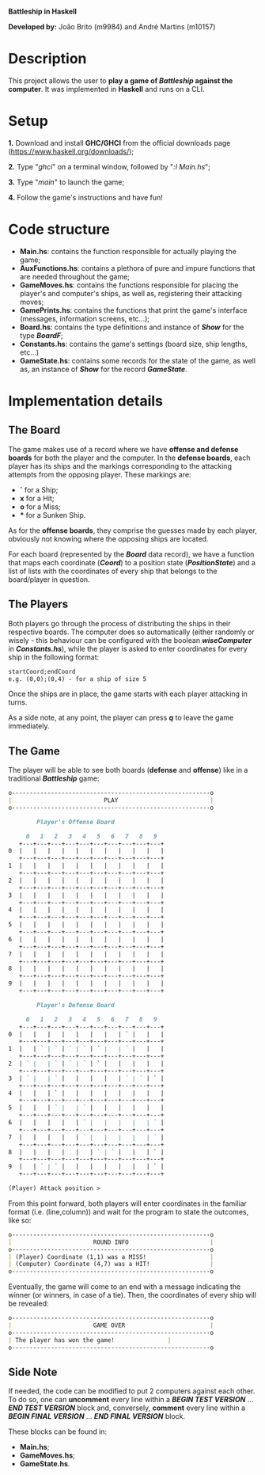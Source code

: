 **Battleship in Haskell**

**Developed by:** João Brito (m9984) and André Martins (m10157)

# Description
This project allows the user to **play a game of *Battleship* against the computer**. It was implemented in **Haskell** and runs on a CLI.

# Setup
**1.** Download and install **GHC/GHCI** from the official downloads page (https://www.haskell.org/downloads/);

**2.** Type "*ghci*" on a terminal window, followed by "*:l Main.hs*";

**3.** Type "*main*" to launch the game;

**4.** Follow the game's instructions and have fun!

# Code structure
* **Main.hs**: contains the function responsible for actually playing the game;
* **AuxFunctions.hs**: contains a plethora of pure and impure functions that are needed throughout the game;
* **GameMoves.hs**: contains the functions responsible for placing the player's and computer's ships, as well as, registering their attacking moves;
* **GamePrints.hs**: contains the functions that print the game's interface (messages, information screens, etc...);
* **Board.hs**: contains the type definitions and instance of ***Show*** for the type ***BoardF***;
* **Constants.hs**: contains the game's settings (board size, ship lengths, etc...)
* **GameState.hs**: contains some records for the state of the game, as well as, an instance of ***Show*** for the record ***GameState***.

# Implementation details
## The Board
The game makes use of a record where we have **offense and defense boards** for both the player and the computer. In the **defense boards**, each player has its ships and the markings corresponding to the attacking attempts from the opposing player. These markings are:

* **`** for a Ship;
* **x** for a Hit;
* **o** for a Miss; 
* **\*** for a Sunken Ship.

As for the **offense boards**, they comprise the guesses made by each player, obviously not knowing where the opposing ships are located.

For each board (represented by the ***Board*** data record), we have a function that maps each coordinate (***Coord***) to a position state (***PositionState***) and a list of lists with the coordinates of every ship that belongs to the board/player in question.

## The Players
Both players go through the process of distributing the ships in their respective boards. The computer does so automatically (either randomly or wisely - this behaviour can be configured with the boolean ***wiseComputer*** in ***Constants.hs***), while the player is asked to enter coordinates for every ship in the following format:

```md
startCoord;endCoord
e.g. (0,0);(0,4) - for a ship of size 5
```

Once the ships are in place, the game starts with each player attacking in turns.

As a side note, at any point, the player can press ***q*** to leave the game immediately.

## The Game
The player will be able to see both boards (**defense** and **offense**) like in a traditional ***Battleship*** game:
```md
o--------------------------------------------------------o
|                          PLAY                          |
o--------------------------------------------------------o

	    Player's Offense Board

     0   1   2   3   4   5   6   7   8   9
   +---+---+---+---+---+---+---+---+---+---+
0  |   |   |   |   |   |   |   |   |   |   |
   +---+---+---+---+---+---+---+---+---+---+
1  |   |   |   |   |   |   |   |   |   |   |
   +---+---+---+---+---+---+---+---+---+---+
2  |   |   |   |   |   |   |   |   |   |   |
   +---+---+---+---+---+---+---+---+---+---+
3  |   |   |   |   |   |   |   |   |   |   |
   +---+---+---+---+---+---+---+---+---+---+
4  |   |   |   |   |   |   |   |   |   |   |
   +---+---+---+---+---+---+---+---+---+---+
5  |   |   |   |   |   |   |   |   |   |   |
   +---+---+---+---+---+---+---+---+---+---+
6  |   |   |   |   |   |   |   |   |   |   |
   +---+---+---+---+---+---+---+---+---+---+
7  |   |   |   |   |   |   |   |   |   |   |
   +---+---+---+---+---+---+---+---+---+---+
8  |   |   |   |   |   |   |   |   |   |   |
   +---+---+---+---+---+---+---+---+---+---+
9  |   |   |   |   |   |   |   |   |   |   |
   +---+---+---+---+---+---+---+---+---+---+

	    Player's Defense Board

     0   1   2   3   4   5   6   7   8   9
   +---+---+---+---+---+---+---+---+---+---+
0  |   |   |   |   |   |   |   | ` |   |   |
   +---+---+---+---+---+---+---+---+---+---+
1  |   | ` | ` | ` | ` | ` |   | ` |   |   |
   +---+---+---+---+---+---+---+---+---+---+
2  | ` |   | ` | ` | ` | ` |   |   |   |   |
   +---+---+---+---+---+---+---+---+---+---+
3  | ` |   | ` |   |   |   |   | ` | ` | ` |
   +---+---+---+---+---+---+---+---+---+---+
4  |   |   | ` |   |   |   |   |   |   |   |
   +---+---+---+---+---+---+---+---+---+---+
5  |   |   | ` |   | ` |   |   |   |   |   |
   +---+---+---+---+---+---+---+---+---+---+
6  |   |   |   |   | ` |   |   |   |   | ` |
   +---+---+---+---+---+---+---+---+---+---+
7  |   |   |   |   | ` |   |   |   |   | ` |
   +---+---+---+---+---+---+---+---+---+---+
8  |   |   |   |   |   | ` | ` |   |   | ` |
   +---+---+---+---+---+---+---+---+---+---+
9  |   | ` | ` |   |   |   |   |   |   | ` |
   +---+---+---+---+---+---+---+---+---+---+

(Player) Attack position >
```

From this point forward, both players will enter coordinates in the familiar format (i.e. (line,column)) and wait for the program to state the outcomes, like so:

```md
o--------------------------------------------------------o
|                       ROUND INFO                       |
o--------------------------------------------------------o
| (Player) Coordinate (1,1) was a MISS!                  |
| (Computer) Coordinate (4,7) was a HIT!                 |
o--------------------------------------------------------o
```

Eventually, the game will come to an end with a message indicating the winner (or winners, in case of a tie). Then, the coordinates of every ship will be revealed:

```md
o--------------------------------------------------------o
|                       GAME OVER                        |
o--------------------------------------------------------o
| The player has won the game!				 |
o--------------------------------------------------------o
```

## Side Note
If needed, the code can be modified to put 2 computers against each other. To do so, one can **uncomment** every line within a ***BEGIN TEST VERSION*** ... ***END TEST VERSION*** block and, conversely, **comment** every line within a ***BEGIN FINAL VERSION*** ... ***END FINAL VERSION*** block.

These blocks can be found in:

* **Main.hs**;
* **GameMoves.hs**;
* **GameState.hs**.

